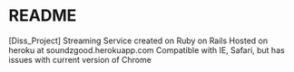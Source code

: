 # README

[Diss_Project] Streaming Service created on Ruby on Rails
Hosted on heroku at soundzgood.herokuapp.com
Compatible with IE, Safari, but has issues with current version of Chrome
